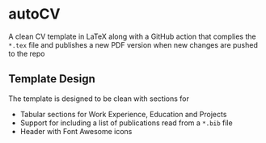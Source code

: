 # autoCV

A clean CV template in LaTeX along with a GitHub action that complies the `*.tex` file and publishes a new PDF version when new changes are pushed to the repo

## Template Design

The template is designed to be clean with sections for

- Tabular sections for Work Experience, Education and Projects
- Support for including a list of publications read from a `*.bib` file
- Header with Font Awesome icons
